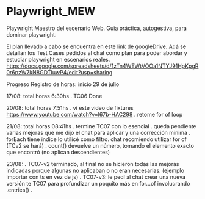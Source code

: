 # Playwright_MEW
Playwright Maestro del escenario Web. Guia práctica, autogestiva, para dominar playwright.

El plan llevado a cabo se encuentra en este link de googleDrive. Acá se detallan los Test Cases pedidos al chat como plan para poder abordar y estudiar playwright en escenarios reales.
https://docs.google.com/spreadsheets/d/1zTn4WEWtVOOa1NTYJ91HpKpgR0r6pzW7kN8GDTIuwP4/edit?usp=sharing 

Progreso
Registro de horas: inicio 29 de julio

17/08: total horas 6:30hs
. TC06 Done

20/08: total horas 7:51hs
. ví este video de fixtures https://www.youtube.com/watch?v=l67b-HAC298 
. retome for of loop

21/08: total horas 08:41hs
. termine TC07 con lo esencial
. queda pendiente varias mejoras que me dijo el chat para aplicar y una corrección minima
. forEach tiene indice  lo utilicé como filtro. chat recomiendo utilizar for of (TCv2 se hará)
. count() devuelve un número, tomando el elemento exacto que encontró (no aplican descendientes)


23/08:
. TC07-v2 terminado, al final no se hicieron todas las mejoras indicadas porque algunas no aplicaban o no eran necesarias. (ejemplo importar con ts en vez de js)
. TC07-v3: le pedí al chat crear una nueva versión te TC07 para profundizar un poquito más en for...of involucrando .entries()
. 